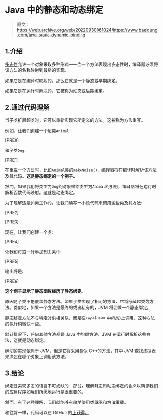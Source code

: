 # Java 中的静态和动态绑定

> 原文：<https://web.archive.org/web/20220930061024/https://www.baeldung.com/java-static-dynamic-binding>

## 1.介绍

[多态性](/web/20220628101410/https://www.baeldung.com/java-polymorphism)允许一个对象采取多种形式——当一个方法表现出多态性时，编译器必须将该方法的名称映射到最终的实现。

如果它是在编译时映射的，那么它就是一个静态或早期绑定。

如果它是在运行时解决的，它被称为动态或后期绑定。

## 2.通过代码理解

当子类扩展超类时，它可以重新实现它所定义的方法。这被称为方法重写。

例如，让我们创建一个超类`Animal:`

[PRE0]

和子类`Dog`:

[PRE1]

在重载一个方法时，比如`Animal`类的`makeNoise()`，编译器将在编译时解析该方法及其代码。**这是静态绑定的一个例子。**

然而，如果我们将类型为`Dog`的对象赋给类型为`Animal`的引用，编译器将在运行时解析函数代码映射。这就是动态绑定。

为了理解这是如何工作的，让我们编写一小段代码来调用这些类及其方法:

[PRE2]

[PRE3]

现在，让我们创建一个类:

[PRE4]

让我们将这一行添加到主类中:

[PRE5]

输出将是:

[PRE6]

**这个例子显示了静态函数经历了静态绑定**。

原因是子类不能覆盖静态方法。如果子类实现了相同的方法，它将隐藏超类的方法。类似地，如果一个方法是最终的或者私有的，JVM 将会做一个静态绑定。

静态绑定方法不与特定对象相关联，而是在`Type`(Java 中的类)上调用。这种方法的执行稍微快一些。

默认情况下，任何其他方法都是 Java 中的虚方法。JVM 在运行时解析这些方法，这就是动态绑定。

确切的实现依赖于 JVM，但是它将采用类似 C++的方法，其中 JVM 查找虚拟表来决定在哪个对象上调用该方法。

## 3.结论

绑定是实现多态的语言不可或缺的一部分，理解静态和动态绑定的含义以确保我们的应用程序如我们所愿地运行是很重要的。

然而，有了这种理解，我们就能够有效地使用类继承和方法重载。

和往常一样，代码可以在 GitHub 的[上获得。](https://web.archive.org/web/20220628101410/https://github.com/eugenp/tutorials/tree/master/core-java-modules/core-java-lang-oop-others)